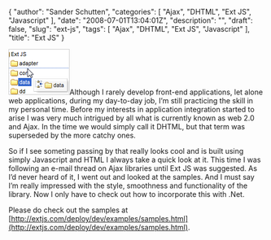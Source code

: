 {
  "author": "Sander Schutten",
  "categories": [
    "Ajax",
    "DHTML",
    "Ext JS",
    "Javascript"
  ],
  "date": "2008-07-01T13:04:01Z",
  "description": "",
  "draft": false,
  "slug": "ext-js",
  "tags": [
    "Ajax",
    "DHTML",
    "Ext JS",
    "Javascript"
  ],
  "title": "Ext JS"
}


[![](images/tree-reorder.gif "tree-reorder")](None)Although I rarely develop front-end applications, let alone web applications, during my day-to-day job, I’m still practicing the skill in my personal time. Before my interests in application integration started to arise I was very much intrigued by all what is currently known as web 2.0 and Ajax. In the time we would simply call it DHTML, but that term was superseded by the more catchy ones.

So if I see someting passing by that really looks cool and is built using simply Javascript and HTML I always take a quick look at it. This time I was following an e-mail thread on Ajax libraries until Ext JS was suggested. As I’d never heard of it, I went out and looked at the samples. And I must say I’m really impressed with the style, smoothness and functionality of the library. Now I only have to check out how to incorporate this with .Net.

Please do check out the samples at [http://extjs.com/deploy/dev/examples/samples.html](http://extjs.com/deploy/dev/examples/samples.html).

